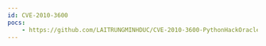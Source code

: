 ```yaml
---
id: CVE-2010-3600
pocs:
    - https://github.com/LAITRUNGMINHDUC/CVE-2010-3600-PythonHackOracle11gR2
---
```

